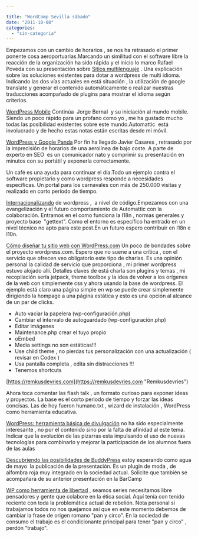 ```yaml
---

title: "WordCamp Sevilla sábado"
date: "2011-10-08"
categories: 
  - "sin-categoria"
---
```


Empezamos con un cambio de horarios , se nos ha retrasado el primer ponente cosa aeroportuarias.Marcando un similitud con el software libre la reacción de la organización ha sido rápida y el inicio lo marco Rafael Poveda con su presentación sobre [Sitios multilenguaje](https://2011.sevilla.wordcamp.org/session/sitios-multilenguaje-la-asignatura-pendiente-de-wordpress/ "Sitios multilenguaje: la asignatura pendiente de WordPress | Rafael Poveda") . Una explicación sobre las soluciones existentes para dotar a wordpress de multi idioma. Indicando las dos vías actuales en está situación , la utilización de google translate y generar el contenido automáticamente o realizar nuestras traducciones acompañado de plugins para mostrar el idioma según criterios.

[WordPress Mobile](https://2011.sevilla.wordcamp.org/session/wordpress-mobile/ "WordPress Mobile | Jorge Bernal") Continúa  Jorge Bernal  y su iniciación al mundo mobile. Siendo un poco rápido para un profano como yo , me ha gustado mucho todas las posibilidad existentes sobre este mundo.Automattic  está involucrado y de hecho estas notas están escritas desde mi móvil.

[WordPress y Google Panda](https://2011.sevilla.wordcamp.org/session/wordpress-y-google-panda/ "WordPress y Google Panda | Javier Casares") Por fin ha llegado Javier Casares , retrasado por la imprecisión de horarios de una aerolínea de bajo coste. A parte de experto en SEO  es un comunicador nato y comprimir su presentación en minutos con su portátil y exponerla correctamente.

Un café es una ayuda para continuar el día.Todo un ejemplo contra el software propietario y como wordpress responde a necesidades específicas. Un portal para los carnavales con más de 250.000 visitas y realizado en corto período de tiempo.

[Internacionalizando](https://2011.sevilla.wordcamp.org/session/internacionalizando-como-preparar-el-codigo-de-tu-tema-plugin-o-parche-para-su-traduccion/ "Internacionalizando: cómo preparar el código de tu tema, plugin o parche para su traducción | Zé Fontainhas") de wordpress ,  a nivel de código.Empezamos con una evangelización y el futuro comportamiento de Automattic con la colaboración. Entramos en el como funciona la I18n , normas generales y proyecto base  "gettext". Como el entorno es específico ha entrado en un nivel técnico no apto para este post.En un futuro espero contribuir en I18n e I10n.

[Cómo diseñar tu sitio web con WordPress.com](https://2011.sevilla.wordcamp.org/session/como-disenar-tu-sitio-web-con-wordpress-com/ "Cómo diseñar tu sitio web con WordPress.com | Hugo Baeta") Un poco de bondades sobre el proyecto wordpress.com. Espero que no suene a una crítica , con el servicio que ofrecen veo obligatorio este tipo de charlas. Es una opinión personal la calidad de servicio que proporciona , mi primer wordpress estuvo alojado allí. Detalles claves de está charla son plugins y temas , mi recopilación sería jetpack, theme toolbox y la idea de volver a los orígenes de la web con simplemente css y ahora usando la base de wordpress. El ejemplo está claro una página simple en wp se puede crear simplemente dirigiendo la hompage a una página estática y esto es una opción al alcance de un par de clicks.

- Auto vaciar la papelera (wp-configuración.php)
- Cambiar el intervalo de autoguardado (wp-configuración.php)
- Editar imágenes
- Maintenance.php crear el tuyo propio
- oEmbed
- Media settings no son estáticas!!!
- Use child theme , no pierdas tus personalización con una actualización ( revisar en Codex )
- Usa pantalla completa , edita sin distracciones !!!
- Tenemos shortcuts

[https://remkusdevries.com](https://remkusdevries.com "Remkusdevries")

Ahora toca comentar las flash talk , un formato curioso para exponer ideas y proyectos. La base es el corto periodo de tiempo y forzar las ideas concisas. Las de hoy fueron humano.txt , wizard de instalación , WordPress como herramienta educativa.

[WordPress: herramienta básica de divulgación](https://2011.sevilla.wordcamp.org/session/wordpress-herramienta-basica-fomentar-divulgacion-centros-investigacion/ "WordPress: herramienta básica para fomentar la divulgación en centros de investigación | Francisco Javier Carazo Gil") no ha sido especialmente interesante , no por el contenido sino por la falta de afinidad al este tema. Indicar que la evolución de las pizarras esta impulsando el uso de nuevas tecnologías para combinarlo y mejorar la participación de los alumnos fuera de las aulas

[Descubriendo las posibilidades de BuddyPress](https://2011.sevilla.wordcamp.org/administradores-descubriendo-las-posibilidades-de-buddypress-tu-red-social-en-wordpress/ "Descubriendo las posibilidades de BuddyPress: tu red social en WordPress | Rocío Valdivia") estoy esperando como agua de mayo  la publicación de la presentación. Es un plugin de moda , de alfombra roja muy integrado en la sociedad actual. Solicite que también se acompañara de su anterior presentación en la BarCamp

[WP como herramienta de libertad](https://2011.sevilla.wordcamp.org/session/wordpress-como-herramienta-de-libertad/ "WordPress como herramienta de libertad | Amit Kvint") , seamos series necesitamos libre pensadores y gente que colabore en la ética social. Aquí tenía con tenido reciente con toda la problemática actual de rebelión. Nota personal si trabajamos todos no nos quejamos así que en este momento debemos de cambiar la frase de origen romano "pan y circo". En la sociedad de consumo el trabajo es el condicionante principal para tener "pan y circo" , perdón "trabajo".
